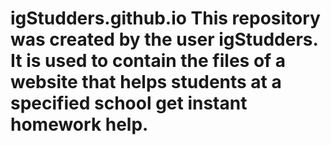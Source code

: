 # igStudders.github.io This repository was created by the user igStudders. It is used to contain the files of a website that helps students at a specified school get instant homework help.
